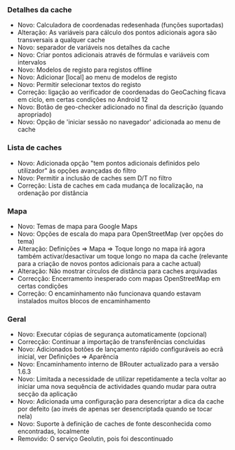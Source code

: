 ### Detalhes da cache

- Novo: Calculadora de coordenadas redesenhada (funções suportadas)
- Alteração: As variáveis para cálculo dos pontos adicionais agora são transversais a qualquer cache
- Novo: separador de variáveis nos detalhes da cache
- Novo: Criar pontos adicionais através de fórmulas e variáveis com intervalos
- Novo: Modelos de registo para registos offline
- Novo: Adicionar \[local\] ao menu de modelos de registo
- Novo: Permitir selecionar textos do registo
- Correção: ligação ao verificador de coordenadas do GeoCaching ficava em ciclo, em certas condições no Android 12
- Novo: Botão de geo-checker adicionado no final da descrição (quando apropriado)
- Novo: Opção de 'iniciar sessão no navegador' adicionada ao menu de cache

### Lista de caches

- Novo: Adicionada opção "tem pontos adicionais definidos pelo utilizador" às opções avançadas do filtro
- Novo: Permitir a inclusão de caches sem D/T no filtro
- Correção: Lista de caches em cada mudança de localização, na ordenação por distância

### Mapa

- Novo: Temas de mapa para Google Maps
- Novo: Opções de escala do mapa para OpenStreetMap (ver opções do tema)
- Alteração: Definições => Mapa => Toque longo no mapa irá agora também activar/desactivar um toque longo no mapa da cache (relevante para a criação de novos pontos adicionais para a cache actual)
- Alteração: Não mostrar círculos de distância para caches arquivadas
- Correcção: Encerramento inesperado com mapas OpenStreetMap em certas condições
- Correção: O encaminhamento não funcionava quando estavam instalados muitos blocos de encaminhamento

### Geral

- Novo: Executar cópias de segurança automaticamente (opcional)
- Correcção: Continuar a importação de transferências concluídas
- Novo: Adicionados botões de lançamento rápido configuráveis ao ecrã inicial, ver Definições => Aparência
- Novo: Encaminhamento interno de BRouter actualizado para a versão 1.6.3
- Novo: Limitada a necessidade de utilizar repetidamente a tecla voltar ao iniciar uma nova sequência de actividades quando mudar para outra secção da aplicação
- Novo: Adicionada uma configuração para desencriptar a dica da cache por defeito (ao invés de apenas ser desencriptada quando se tocar nela)
- Novo: Suporte à definição de caches de fonte desconhecida como encontradas, localmente
- Removido: O serviço Geolutin, pois foi descontinuado

